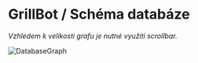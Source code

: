 # GrillBot / Schéma databáze

*Vzhledem k velikosti grafu je nutné využití scrollbar.*

![DatabaseGraph](/static/database.svg)
